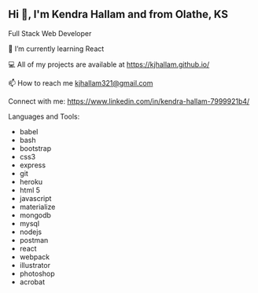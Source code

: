 ## Hi 👋, I'm Kendra Hallam and from Olathe, KS

Full Stack Web Developer 

🌱 I’m currently learning React

💻 All of my projects are available at https://kjhallam.github.io/

📫 How to reach me kjhallam321@gmail.com




Connect with me:
https://www.linkedin.com/in/kendra-hallam-7999921b4/

Languages and Tools:

- babel 
- bash 
- bootstrap 
- css3 
- express 
- git 
- heroku 
- html 5 
- javascript 
- materialize 
- mongodb 
- mysql 
- nodejs 
- postman 
- react 
- webpack
- illustrator
- photoshop
- acrobat
